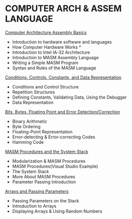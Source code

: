 # COMPUTER ARCH & ASSEM LANGUAGE

[Computer Architecture Assembly Basics](https://github.com/WeiChienHsu/CS271/tree/master/week1)
- Introduction to hardware software and languages 
- How Computer Hardware Works *
- Introduction to Intel IA-32 Architecture
- Introductoin to MASM Assembly Language
- Writing a Simple MASM Program
- Syntax and Rules of the MASM Language


[Conditions, Controls, Constants, and Data Representation](https://github.com/WeiChienHsu/CS271/tree/master/week2)
- Conditions and Control Structure
- Repetition Structures
- Defining Constants, Validating Data, Using the Debugger
- Data Representation

[Bits, Bytes, Floating Point and Error Detection/Correction](https://github.com/WeiChienHsu/CS271/tree/master/week3)

- Binary Arithmetic
- Byte Ordering
- Floating-Point Representation
- Error-detecting & Error-correcting Codes
- Hamming Code

[MASM Procedures and the System Stack](https://github.com/WeiChienHsu/CS271/tree/master/week4)

- Modularization & MASM Procedures
- MASM Procedures(Visual Studio Example)
- The System Stack
- More About MASM Procedures
- Parameter Passing Introduction

[Arrays and Passing Parameters](https://github.com/WeiChienHsu/CS271/tree/master/week5)

- Passing Parameters on the Stack
- Introduction to Arrays
- Displaying Arrays & Using Random Numbers